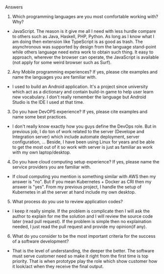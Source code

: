 
Answers

1. Which programming languages are you most comfortable working with? Why?
- JavaScript. The reason is it give me all I need with less hurdle compare to others such as Java, Haskell, PHP, Python.
As long as I know what I am doing then extension like TypeScript is as good as trash.
The asynchronous was supported by design from the language stand-point while others language need extra work to obtain such thing.
It easy to approach, wherever the browser can operate, the JavaScript is available (not apply for some weird browser such as Surf).
2. Any Mobile programming experiences? If yes, please cite examples and name the languages you are familiar with.
- I used to build an Android application. It's a project since university which act as a dictionary and contain build-in game to help user learn new vocabulary.
I don't really remember the language but Android Studio is the IDE I used at that time.
3. Do you have DevOPS experience? If yes, please cite examples and name some best practices.
- I don't really know exactly how you guys define the DevOps role. But in previous job, I do ton of work related to the server (Develope and Integration server)
which include automate deployment, server configuration, ... Beside, I have been using Linux for years and be able to get the most out of it so work with server is just as familiar as
work with my own laptop/desktop.
4. Do you have cloud computing setup experience? If yes, please name the service providers you are familiar with.
- If cloud computing you mention is something similar with AWS then my answer is "no". But if you mean Kubernetes + Docker as CRI then my answer is "yes".
From my previous project, I handle the setup of Kubernetes in all the server at hand include my own desktop.
5. What process do you use to review application codes?
- I keep it really simple. If the problem is complicate then I will ask the author to explain for me the solution and I will review the source code later (read pull request).
If the problem is simple then no explaination needed, I just read the pull request and provide my opinion(if any).
6. What do you consider to be the most important criteria for the success of a software development?
- That is the level of understanding, the deeper the better. The software must serve customer need so make it right from the first time is top priority.
That is when prototype play the role which show customer how it look/act when they receive the final output.
